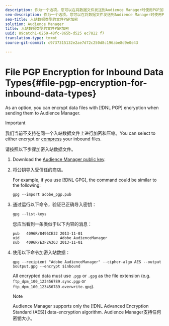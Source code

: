 ```yaml
---
description: 作为一个选项，您可以在将数据文件发送到Audience Manager时使用PGP加密加密数据文件。
seo-description: 作为一个选项，您可以在将数据文件发送到Audience Manager时使用PGP加密加密数据文件。
seo-title: 入站数据类型的文件PGP加密
solution: Audience Manager
title: 入站数据类型的文件PGP加密
uuid: 89catch1-0259-48fc-865b-d525 ec7822 f7
translation-type: tm+mt
source-git-commit: c9737315132e2ae7d72c250d8c196abe8d9e0e43

---
```



# File PGP Encryption for Inbound Data Types{#file-pgp-encryption-for-inbound-data-types}

As an option, you can encrypt data files with [!DNL PGP] encryption when sending them to Audience Manager.

<!-- c_encryption.xml -->

>[!IMPORTANT]
>
>我们当前不支持在同一个入站数据文件上进行加密和压缩。You can select to either encrypt or [compress](../../../integration/sending-audience-data/batch-data-transfer-explained/inbound-file-compression.md) your inbound files.

请按照以下步骤加密入站数据文件。

1. Download the [Audience Manager public key](./assets/adobe_pgp.pub).
1. 将公钥导入受信任的商店。

   For example, if you use [!DNL GPG], the command could be similar to the following:

   `gpg --import adobe_pgp.pub`

1. 通过运行以下命令，验证已正确导入密钥：

   `gpg --list-keys`

   您应当看到一条类似于以下内容的消息：

   ```
   pub   4096R/8496CE32 2013-11-01
   uid                  Adobe AudienceManager
   sub   4096R/E3F2A363 2013-11-01
   ```

1. 使用以下命令加密入站数据：

   `gpg --recipient "Adobe AudienceManager" --cipher-algo AES --output $output.gpg --encrypt $inbound`

   All encrypted data must use `.pgp` or `.gpg` as the file extension (e.g. `ftp_dpm_100_123456789.sync.pgp` or `ftp_dpm_100_123456789.overwrite.gpg`).

   >[!NOTE]
   >
   >Audience Manager supports only the [!DNL Advanced Encryption Standard (AES)] data-encryption algorithm. Audience Manager支持任何密钥大小。